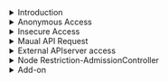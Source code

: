 
<details>
<summary>Introduction</summary>
<br>
  
  ![image](https://user-images.githubusercontent.com/75510135/158012898-031ab5e4-42a9-4d7c-a4ed-fe957dbf9002.png)

  ![image](https://user-images.githubusercontent.com/75510135/158012923-d9431fe3-0f30-4a5d-8055-7546db848d8f.png)

  ![image](https://user-images.githubusercontent.com/75510135/158012947-7448d075-d551-41fd-bbe4-05c5f4336518.png)

</details>


<details>
<summary>Anonymous Access</summary>
<br>
  
  ![image](https://user-images.githubusercontent.com/75510135/158013178-b2d27a02-3a40-4451-8990-3d101dd575be.png)
  
  - enable / disable Anonymous access in below path
  
  >  vi /etc/kubernetes/manifests/kube-apiserver.yaml
  
  <img width="717" alt="image" src="https://user-images.githubusercontent.com/75510135/158013295-d8fda6bd-d0cd-4655-8f21-78933d6cf0df.png">
  
  <img width="810" alt="image" src="https://user-images.githubusercontent.com/75510135/158013429-e6bd4cc3-cb4d-4287-9cb9-aa0ab2cafc62.png">

  <img width="625" alt="image" src="https://user-images.githubusercontent.com/75510135/158013425-fa394585-32ae-4c0a-a176-4c6ca7783fbf.png">

  <img width="655" alt="image" src="https://user-images.githubusercontent.com/75510135/158014088-5e40106c-25a4-44b7-b39c-52534cea9210.png">

  
</details>



<details>
<summary>Insecure Access</summary>
<br>

  ![image](https://user-images.githubusercontent.com/75510135/158014268-885d2a50-7294-4312-a588-37d74f04ea3b.png)

  ![image](https://user-images.githubusercontent.com/75510135/158014282-4e025151-eb04-43f7-94c9-e1d4cf787409.png)

  ![image](https://user-images.githubusercontent.com/75510135/158014292-c191d21c-160c-4399-a8b6-fb6567bdf598.png)

  - set the insecure port to 8080
  
  > vi /etc/kubernetes/manifests/kube-apiserver.yaml
  
  ![image](https://user-images.githubusercontent.com/75510135/158014373-bc95d88e-8f77-4e78-8df2-e5e8927c7910.png)

    k -n kube-system get pod | grep api
    curl http://localhost:8080 -k
  
  ![image](https://user-images.githubusercontent.com/75510135/158014417-21c5ab0f-c5c9-40df-a144-a7a0f3b7f8b7.png)

  
</details>


<details>
<summary>Maual API Request</summary>
<br>
  
  ![image](https://user-images.githubusercontent.com/75510135/158015934-b31b03c2-967f-43df-9d43-2488d8f930cb.png)

  <img width="543" alt="image" src="https://user-images.githubusercontent.com/75510135/158015993-fc1ac15a-267d-43ff-8a94-04835888ad76.png">

  - k config view --raw
  <img width="815" alt="image" src="https://user-images.githubusercontent.com/75510135/158016042-397be926-dc72-4ddb-bd0a-ce100818d5f6.png">

  - covert to base64 > cert | base64 -d then store in a file say "ca"
  
  <img width="552" alt="image" src="https://user-images.githubusercontent.com/75510135/158016094-48ef5802-7602-4b55-8f08-4503942a37bf.png">

  <img width="815" alt="image" src="https://user-images.githubusercontent.com/75510135/158016124-2f3dcd45-0ef2-4910-9a2c-1d79d202407c.png">

  - do the same step for client cert , say crt && client key say 'key'
  <img width="814" alt="image" src="https://user-images.githubusercontent.com/75510135/158016163-40c6ef30-82a4-48ef-be69-a31335655d6e.png">

  <img width="807" alt="image" src="https://user-images.githubusercontent.com/75510135/158016177-e8576562-9e53-44d8-b0a1-3677fc4c0160.png">

  - now curl the k8s site using above 
  
 > curl https://10.148.0.2:6443 --cacert ca --cert crt --key key
  
  
  
</details>


<details>
<summary>External APIserver access</summary>
<br>
  
  ![image](https://user-images.githubusercontent.com/75510135/158017086-9f0b8877-8f8b-435d-aec3-e41e0fb6493c.png)

  - change k8s service from clusterip to nodeport
  
     k get svc
     k edit svc kubernetes
  
  ![image](https://user-images.githubusercontent.com/75510135/158017448-d8ce24a1-b76a-4a5f-956e-d884d72aaaf8.png)

  - on local laptop, try to access worker-node-public-ip:nodeport
  
  ![image](https://user-images.githubusercontent.com/75510135/158017489-420ee9fe-0177-4bae-9c73-86f8ea47796b.png)

  ![image](https://user-images.githubusercontent.com/75510135/158017493-caa7785a-9bd9-40e9-bff5-36d33689c198.png)

  - copy config from master node to laptop n create a conf file 
    
    k config view --raw
  
  ![image](https://user-images.githubusercontent.com/75510135/158017586-b1288a9c-5bc9-49f8-9174-d6c2050fccd6.png)

  ![image](https://user-images.githubusercontent.com/75510135/158017596-929a052b-af86-4342-b832-5d7b5e02431d.png)

  - change server ip in conf file to worker-node-public-ip
  
  ![image](https://user-images.githubusercontent.com/75510135/158021613-6fa1495f-7942-4124-999e-104151ea6be8.png)

  - switch back to master node pki crt location
  
  ![image](https://user-images.githubusercontent.com/75510135/158021655-2fd88e56-3065-4f07-b93e-9257178477f6.png)

  > openssl x509 -in apiserver.crt -text
  
  ![image](https://user-images.githubusercontent.com/75510135/158021704-68944b7a-e4d0-49c4-adce-9e76bd9d2236.png)

  - it got only master n worker node ip added
  
  - head back to local machine , change the host enteries
  
  > sudo vim /etc/hosts
  
  ![image](https://user-images.githubusercontent.com/75510135/158021763-216fe989-fcf7-4755-84ac-2e3b95b07e34.png)

  - now test the command at local machine
  
  ![image](https://user-images.githubusercontent.com/75510135/158021813-55203935-7b2e-4a71-b9e7-917bdad9ae66.png)

  
  
  
</details>



<details>
<summary>Node Restriction-AdmissionController</summary>
<br>

  ![image](https://user-images.githubusercontent.com/75510135/158021946-4e30d156-2d46-4b38-a61a-032cdc219b13.png)

  ![image](https://user-images.githubusercontent.com/75510135/158021977-c9a12886-e5d4-4f1a-b4db-ae27acd3a44e.png)

  - try for worker node
  
  ![image](https://user-images.githubusercontent.com/75510135/158022216-a2ac1047-a010-4fc1-b392-5230758f2bb0.png)

  - open kube-apiserver yaml to check NodeRestriction
  ![image](https://user-images.githubusercontent.com/75510135/158022262-0e55f890-6c8b-4b1a-9955-f93a5ae54b7b.png)

  ![image](https://user-images.githubusercontent.com/75510135/158022280-c2a6bccd-1a13-4c0f-8604-60dadec0e1cf.png)

  - hop over worker node
  ![image](https://user-images.githubusercontent.com/75510135/158022301-236dac97-1481-4577-b317-becf4073ba66.png)

  - look into kubelet.conf, check its reporting to master
  
  ![image](https://user-images.githubusercontent.com/75510135/158022362-94636657-6a51-47f5-9eef-3c4cc5d24e5d.png)

  - export the path 
  > export KUBECONFIG=/etc/kubernetes/kubelet.conf
  
  ![image](https://user-images.githubusercontent.com/75510135/158022413-f810158a-d4d9-458a-a004-a4257f4a5918.png)

  - test by labeling the node
  ![image](https://user-images.githubusercontent.com/75510135/158022500-1e1dceff-0f8f-46f0-80b7-929425de425e.png)

  ![image](https://user-images.githubusercontent.com/75510135/158022537-973910ea-dd6e-4efc-a96b-661ca4585733.png)

  
  
  
</details>



<details>
<summary>Add-on</summary>
<br>

  ![image](https://user-images.githubusercontent.com/75510135/158022570-693c4f3c-c9a1-48ad-b934-1042d0899194.png)

  
</details>

